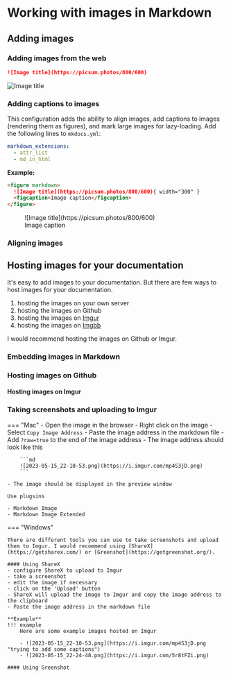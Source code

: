 # Working with images in Markdown

## Adding images

### Adding images from the web

```md
![Image title](https://picsum.photos/800/600)
```

![Image title](https://picsum.photos/800/600)

### Adding captions to images

This configuration adds the ability to align images, add captions to images (rendering them as figures), and mark large images for lazy-loading. Add the following lines to `mkdocs.yml`:

```yaml
markdown_extensions:
  - attr_list
  - md_in_html
```

**Example:**

```md
<figure markdown>
  ![Image title](https://picsum.photos/800/600){ width="300" }
  <figcaption>Image caption</figcaption>
</figure>
```

<figure markdown>
  ![Image title](https://picsum.photos/800/600)
  <figcaption>Image caption</figcaption>
</figure>


### Aligning images


## Hosting images for your documentation

It's easy to add images to your documentation. But there are few ways to host images for your documentation.

1. hosting the images on your own server
2. hosting the images on Github
3. hosting the images on [Imgur](https://imgur.com/)
4. hosting the images on [Imgbb](https://imgbb.com/)

I would recommend hosting the images on Github or Imgur.

### Embedding images in Markdown


### Hosting images on Github


#### Hosting images on Imgur

### Taking screenshots and uploading to Imgur

=== "Mac"
    - Open the image in the browser
    - Right click on the image
    - Select `Copy Image Address`
    - Paste the image address in the markdown file
    - Add `?raw=true` to the end of the image address
    - The image address should look like this
  
        ```md
        ![2023-05-15_22-10-53.png](https://i.imgur.com/mp4S3jD.png)
        ```

    - The image should be displayed in the preview window
    
    Use plugsins

    - Markdown Image
    - Markdown Image Extended

=== "Windows"

    There are different tools you can use to take screenshots and upload them to Imgur. I would recommend using [ShareX](https://getsharex.com/) or [Greenshot](https://getgreenshot.org/).

    #### Using ShareX
    - configure ShareX to upload to Imgur
    - take a screenshot
    - edit the image if necessary
    - click on the 'Upload' button
    - ShareX will upload the image to Imgur and copy the image address to the clipboard
    - Paste the image address in the markdown file

    **Example**
    !!! example
        Here are some example images hosted on Imgur

        - ![2023-05-15_22-10-53.png](https://i.imgur.com/mp4S3jD.png "trying to add some captions")
        - ![2023-05-15_22-24-48.png](https://i.imgur.com/5r8tFZi.png)

    #### Using Greenshot







